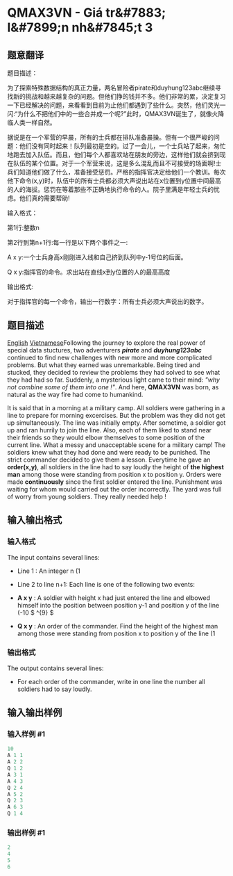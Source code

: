 # QMAX3VN - Giá tr&amp;#7883; l&amp;#7899;n nh&amp;#7845;t 3

## 题意翻译

题目描述：

为了探索特殊数据结构的真正力量，两名冒险者pirate和duyhung123abc继续寻找新的挑战和越来越复杂的问题。但他们挣的钱并不多。他们非常的累，决定复习一下已经解决的问题，来看看到目前为止他们都遇到了些什么。突然，他们灵光一闪:“为什么不把他们中的一些合并成一个呢?”此时，QMAX3VN诞生了，就像火降临人类一样自然。

据说是在一个军营的早晨，所有的士兵都在排队准备晨操。但有一个很严峻的问题：他们没有同时起来！队列最初是空的。过了一会儿，一个士兵站了起来，匆忙地跑去加入队伍。而且，他们每个人都喜欢站在朋友的旁边，这样他们就会挤到现在队伍的某个位置。对于一个军营来说，这是多么混乱而且不可接受的场面啊!士兵们知道他们做了什么，准备接受惩罚。严格的指挥官决定给他们一个教训。每次他下命令(x,y)时，队伍中的所有士兵都必须大声说出站在x位置到y位置中间最高的人的海拔。惩罚在等着那些不正确地执行命令的人。院子里满是年轻士兵的忧虑。他们真的需要帮助!

输入格式：

第1行:整数n

第2行到第n+1行:每一行是以下两个事件之一:

A x y:一个士兵身高x刚刚进入线和自己挤到队列中y-1号位的后面。

Q x y:指挥官的命令。求出站在直线x到y位置的人的最高高度

输出格式:

对于指挥官的每一个命令，输出一行数字：所有士兵必须大声说出的数字。

## 题目描述

 [English](/problems/QMAX3VN/en/) [Vietnamese](/problems/QMAX3VN/vn/)Following the journey to explore the real power of special data stuctures, two adventurers **_pirate_** and **_duyhung123abc_** continued to find new challenges with new more and more complicated problems. But what they earned was unremarkable. Being tired and stucked, they decided to review the problems they had solved to see what they had had so far. Suddenly, a mysterious light came to their mind: _"why not combine some of them into one !"_. And here, **QMAX3VN** was born, as natural as the way fire had come to humankind.

It is said that in a morning at a military camp. All soldiers were gathering in a line to prepare for morning excercises. But the problem was they did not get up simultaneously. The line was initially empty. After sometime, a soldier got up and ran hurrily to join the line. Also, each of them liked to stand near their friends so they would elbow themselves to some position of the current line. What a messy and unacceptable scene for a military camp! The soldiers knew what they had done and were ready to be punished. The strict commander decided to give them a lesson. Everytime he gave an **order(x,y)**, all soldiers in the line had to say loudly the height of **the highest man** among those were standing from position x to position y. Orders were made **continuously** since the first soldier entered the line. Punishment was waiting for whom would carried out the order incorrectly. The yard was full of worry from young soldiers. They really needed help !

## 输入输出格式

### 输入格式

The input contains several lines:

- Line 1 : An integer n (1

- Line 2 to line n+1: Each line is one of the following two events:

- **A x y** : A soldier with height x had just entered the line and elbowed himself into the position between position y-1 and position y of the line (-10 $ ^{9} $

- **Q x y** : An order of the commander. Find the height of the highest man among those were standing from position x to position y of the line (1

### 输出格式

The output contains several lines:

- For each order of the commander, write in one line the number all soldiers had to say loudly.

## 输入输出样例

### 输入样例 #1

```cpp
10
A 1 1
A 2 2
Q 1 2
A 3 1
A 4 3
Q 2 4
A 5 2
Q 2 3
A 6 3
Q 1 4
```


### 输出样例 #1

```cpp
2
4
5
6
```


